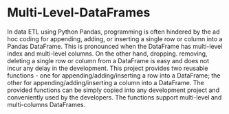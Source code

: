 # Multi-Level-DataFrames

In data ETL using Python Pandas, programming is often hindered by the ad hoc coding for appending, adding, or inserting a single row or column into a Pandas DataFrame. This is pronounced when the DataFrame has multi-level index and multi-level columns. On the other hand, dropping. removing, deleting a single row or column from a DataFrame is easy and does not incur any delay in the development.
This project provides two reusable functions - one for appending/adding/inserting a row into a DataFrame; the other for appending/adding/inserting a column into a DataFrame. The provided functions can be simply copied into any development project and conveniently used by the developers. The functions support multi-level and multi-columns DataFrames.

